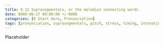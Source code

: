 ```yaml
---
title: 0.12 Suprasegmentals, or the melodies connecting words
date: 0000-06-27 00:00:00 +/-0800
categories: [0 Start Here, Pronunciation]
tags: [pronunciation, suprasegmentals, pitch, stress, timing, intonation]     # TAG names should always be lowercase
---
```


Placeholder
